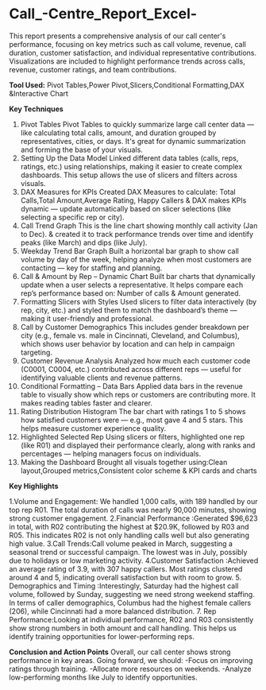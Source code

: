 # Call_-Centre_Report_Excel-
This report presents a comprehensive analysis of our call center's performance, focusing on key metrics such as call volume, revenue, call duration, customer satisfaction, and individual representative contributions. Visualizations are included to highlight performance trends across calls, revenue, customer ratings, and team contributions.

**Tool Used:** Pivot Tables,Power Pivot,Slicers,Conditional Formatting,DAX &Interactive Chart

**Key Techniques**
1. Pivot Tables
 Pivot Tables to quickly summarize large call center data — like calculating total calls, amount, and duration grouped by representatives, cities, or days. It's great for dynamic summarization and forming the base of your visuals.
2. Setting Up the Data Model
Linked different data tables (calls, reps, ratings, etc.) using relationships, making it easier to create complex dashboards. This setup allows the use of slicers and filters across visuals.
3. DAX Measures for KPIs
 Created DAX Measures to calculate: Total Calls,Total Amount,Average Rating, Happy Callers & DAX makes KPIs dynamic — update automatically based on slicer selections (like selecting a specific rep or city).
4. Call Trend Graph
This is the line chart showing monthly call activity (Jan to Dec). & created it to track performance trends over time and identify peaks (like March) and dips (like July).
5. Weekday Trend Bar Graph
Built a horizontal bar graph to show call volume by day of the week, helping analyze when most customers are contacting — key for staffing and planning.
6. Call & Amount by Rep – Dynamic Chart
Built bar charts that dynamically update when a user selects a representative. It helps compare each rep’s performance based on: Number of calls & Amount generated.
7. Formatting Slicers with Styles
Used slicers to filter data interactively (by rep, city, etc.) and styled them to match the dashboard’s theme — making it user-friendly and professional.
8. Call by Customer Demographics
This includes gender breakdown per city (e.g., female vs. male in Cincinnati, Cleveland, and Columbus), which shows user behavior by location and can help in campaign targeting.
9. Customer Revenue Analysis
 Analyzed how much each customer code (C0001, C0004, etc.) contributed across different reps — useful for identifying valuable clients and revenue patterns.
10. Conditional Formatting – Data Bars
Applied data bars in the revenue table to visually show which reps or customers are contributing more. It makes reading tables faster and clearer.
11. Rating Distribution Histogram
The bar chart with ratings 1 to 5 shows how satisfied customers were — e.g., most gave 4 and 5 stars. This helps measure customer experience quality.
12. Highlighted Selected Rep
Using slicers or filters, highlighted one rep (like R01) and displayed their performance clearly, along with ranks and percentages — helping managers focus on individuals.
13. Making the Dashboard
Brought all visuals together using:Clean layout,Grouped metrics,Consistent color scheme & KPI cards and charts

 **Key Highlights**
 
1.Volume and Engagement: We handled 1,000 calls, with 189 handled by our top rep R01. The total duration of calls was nearly 90,000 minutes, showing strong customer engagement. 
2.Financial Performance :Generated $96,623 in total, with R02 contributing the highest at $20.9K, followed by R03 and R05. This indicates R02 is not only handling calls well but also generating high value.
3.Call Trends:Call volume peaked in March, suggesting a seasonal trend or successful campaign. The lowest was in July, possibly due to holidays or low marketing activity.
4.Customer Satisfaction :Achieved an average rating of 3.9, with 307 happy callers. Most ratings clustered around 4 and 5, indicating overall satisfaction but with room to grow.
5. Demographics and Timing :Interestingly, Saturday had the highest call volume, followed by Sunday, suggesting we need strong weekend staffing. In terms of caller demographics, Columbus had the highest female callers (206), while Cincinnati had a more balanced distribution.
7. Rep Performance:Looking at individual performance, R02 and R03 consistently show strong numbers in both amount and call handling. This helps us identify training opportunities for lower-performing reps.

**Conclusion and Action Points**
Overall, our call center shows strong performance in key areas. Going forward, we should:
 -Focus on improving ratings through training.
 -Allocate more resources on weekends.
 -Analyze low-performing months like July to identify opportunities.
